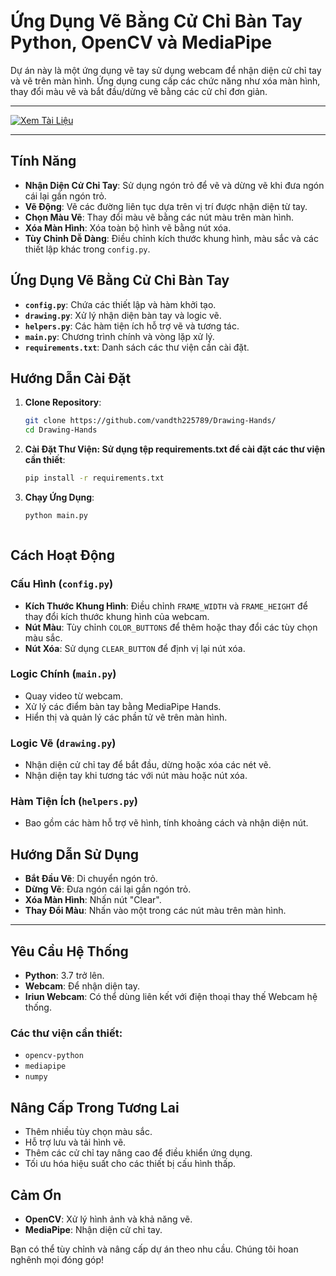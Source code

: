 # Ứng Dụng Vẽ Bằng Cử Chỉ Bàn Tay Python, OpenCV và MediaPipe

Dự án này là một ứng dụng vẽ tay sử dụng webcam để nhận diện cử chỉ tay và vẽ trên màn hình. Ứng dụng cung cấp các chức năng như xóa màn hình, thay đổi màu vẽ và bắt đầu/dừng vẽ bằng các cử chỉ đơn giản.

---

  [![Xem Tài Liệu](https://img.shields.io/badge/Xem-Tài%20Liệu-green)](https://docs.google.com/document/d/12OOda6gAK0OvTL3b-nwiLH6AVl8bIGBD-68NNF4BEkA/edit?tab=t.0)

---


## Tính Năng

- **Nhận Diện Cử Chỉ Tay**: Sử dụng ngón trỏ để vẽ và dừng vẽ khi đưa ngón cái lại gần ngón trỏ.
- **Vẽ Động**: Vẽ các đường liên tục dựa trên vị trí được nhận diện từ tay.
- **Chọn Màu Vẽ**: Thay đổi màu vẽ bằng các nút màu trên màn hình.
- **Xóa Màn Hình**: Xóa toàn bộ hình vẽ bằng nút xóa.
- **Tùy Chỉnh Dễ Dàng**: Điều chỉnh kích thước khung hình, màu sắc và các thiết lập khác trong `config.py`.


## Ứng Dụng Vẽ Bằng Cử Chỉ Bàn Tay

- **`config.py`**: Chứa các thiết lập và hàm khởi tạo.
- **`drawing.py`**: Xử lý nhận diện bàn tay và logic vẽ.
- **`helpers.py`**: Các hàm tiện ích hỗ trợ vẽ và tương tác.
- **`main.py`**: Chương trình chính và vòng lặp xử lý.
- **`requirements.txt`**: Danh sách các thư viện cần cài đặt.



## Hướng Dẫn Cài Đặt

1. **Clone Repository**:
   ```bash
   git clone https://github.com/vandth225789/Drawing-Hands/
   cd Drawing-Hands
2. **Cài Đặt Thư Viện: Sử dụng tệp requirements.txt để cài đặt các thư viện cần thiết**:
   ```bash
   pip install -r requirements.txt
3. **Chạy Ứng Dụng**:
    ```bash
   python main.py



## Cách Hoạt Động

### **Cấu Hình (`config.py`)**
- **Kích Thước Khung Hình**: Điều chỉnh `FRAME_WIDTH` và `FRAME_HEIGHT` để thay đổi kích thước khung hình của webcam.
- **Nút Màu**: Tùy chỉnh `COLOR_BUTTONS` để thêm hoặc thay đổi các tùy chọn màu sắc.
- **Nút Xóa**: Sử dụng `CLEAR_BUTTON` để định vị lại nút xóa.

### **Logic Chính (`main.py`)**
- Quay video từ webcam.
- Xử lý các điểm bàn tay bằng MediaPipe Hands.
- Hiển thị và quản lý các phần tử vẽ trên màn hình.

### **Logic Vẽ (`drawing.py`)**
- Nhận diện cử chỉ tay để bắt đầu, dừng hoặc xóa các nét vẽ.
- Nhận diện tay khi tương tác với nút màu hoặc nút xóa.

### **Hàm Tiện Ích (`helpers.py`)**
- Bao gồm các hàm hỗ trợ vẽ hình, tính khoảng cách và nhận diện nút.


## Hướng Dẫn Sử Dụng

- **Bắt Đầu Vẽ**: Di chuyển ngón trỏ.
- **Dừng Vẽ**: Đưa ngón cái lại gần ngón trỏ.
- **Xóa Màn Hình**: Nhấn nút "Clear".
- **Thay Đổi Màu**: Nhấn vào một trong các nút màu trên màn hình.

---

## Yêu Cầu Hệ Thống

- **Python**: 3.7 trở lên.
- **Webcam**: Để nhận diện tay.
- **Iriun Webcam**: Có thể dùng liên kết với điện thoại thay thế Webcam hệ thống.

### Các thư viện cần thiết:
- `opencv-python`
- `mediapipe`
- `numpy`

## Nâng Cấp Trong Tương Lai

- Thêm nhiều tùy chọn màu sắc.
- Hỗ trợ lưu và tải hình vẽ.
- Thêm các cử chỉ tay nâng cao để điều khiển ứng dụng.
- Tối ưu hóa hiệu suất cho các thiết bị cấu hình thấp.


## Cảm Ơn

- **OpenCV**: Xử lý hình ảnh và khả năng vẽ.
- **MediaPipe**: Nhận diện cử chỉ tay.

Bạn có thể tùy chỉnh và nâng cấp dự án theo nhu cầu. Chúng tôi hoan nghênh mọi đóng góp!


